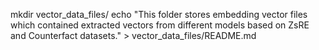 mkdir vector_data_files/
echo "This folder stores embedding vector files which contained extracted vectors from different models based on ZsRE and Counterfact datasets." > vector_data_files/README.md